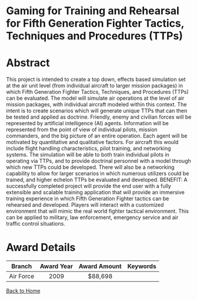 
Gaming for Training and Rehearsal for Fifth Generation Fighter Tactics, Techniques and Procedures (TTPs)
========================================================================================================

# Abstract


This project is intended to create a top down, effects based simulation set at the air unit level (from individual aircraft to larger mission packages) in which Fifth Generation Fighter Tactics, Techniques, and Procedures (TTPs) can be evaluated. The model will simulate air operations at the level of air mission packages, with individual aircraft modeled within this context. The intent is to create scenarios which will generate unique TTPs that can then be tested and applied as doctrine. Friendly, enemy and civilian forces will be represented by artificial intelligence (AI) agents. Information will be represented from the point of view of individual pilots, mission commanders, and the big picture of an entire operation. Each agent will be motivated by quantitative and qualitative factors. For aircraft this would include flight handling characteristics, pilot training, and networking systems. The simulation will be able to both train individual pilots in operating via TTPs, and to provide doctrinal personnel with a model through which new TTPs could be developed. There will also be a networking capability to allow for larger scenarios in which numerous utilizers could be trained, and higher echelon TTPs be evaluated and developed.  BENEFIT: A successfully completed project will provide the end user with a fully extensible and scalable training application that will provide an immersive training experience in which Fifth Generation Fighter tactics can be rehearsed and developed. Players will interact with a customized environment that will mimic the real world fighter tactical environment. This can be applied to military, law enforcement, emergency service and air traffic control situations.  

# Award Details

|Branch|Award Year|Award Amount|Keywords|
| :---: | :---: | :---: | :---: |
|Air Force|2009|$88,698||
  
  


[Back to Home](https://github.com/chrischow/dod_sbir_awards/Reports/DJ/#1317)
